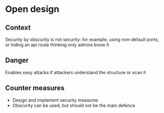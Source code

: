# Open design
## Context
Security by obscurity is not security: for example, using non-default ports, or hiding an api route thinking only admins know it
## Danger
Enables easy attacks if attackers understand the structure or scan it
## Counter measures
- Design and implement security measures
- Obscurity can be used, but should not be the main defence
